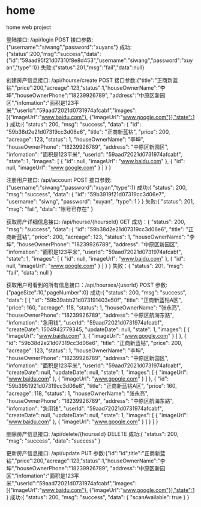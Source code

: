 # home
home web project

登陆接口: /api/login  POST
接口参数: {"username":"siwang","password":"xuyans"}
成功:{"status":200,"msg":"success","data":{"id":"59aad95f21d07310f8e8d453","username":"siwang","password":"xuyan","type":1}}
失败:{"status":201,"msg":"fail","data":null}

创建房产信息接口: /api/hourse/create POST
接口参数:{"title":"正商新蓝钻","price":200,"acreage":123,"status":1,"houseOwnerName":"李坤","houseOwnerPhone":"18239926789",
     	"address":"中原区新园区","infomation":"面积是123平米","userId":"59aad72021d0731974afcabf","images":[{"imageUrl":"www.baidu.com"},
     	{"imageUrl":"www.google.com"}],"state":1
     }
成功:{
       "status": 200,
       "msg": "success",
       "data": {
           "id": "59b38d2e21d07319cc3d06e6",
           "title": "正商新蓝钻",
           "price": 200,
           "acreage": 123,
           "status": 1,
           "houseOwnerName": "李坤",
           "houseOwnerPhone": "18239926789",
           "address": "中原区新园区",
           "infomation": "面积是123平米",
           "userId": "59aad72021d0731974afcabf",
           "state": 1,
           "images": [
               {
                   "id": null,
                   "imageUrl": "www.baidu.com"
               },
               {
                   "id": null,
                   "imageUrl": "www.google.com"
               }
           ]
       }
   }

注册用户接口: /api/account POST
接口参数:{"username":"siwang","password":"xuyan","type":1}
成功:{
       "status": 200,
       "msg": "success",
       "data": {
           "id": "59b3919f21d07319cc3d06e7",
           "username": "siwng",
           "password": "xuyan",
           "type": 1
       }
   }
失败:{
       "status": 201,
       "msg": "fail",
       "data": "账号已存在"
   }

获取房产详细信息接口: /api/hourse/{hourseId}  GET
成功：{
       "status": 200,
       "msg": "success",
       "data": {
           "id": "59b38d2e21d07319cc3d06e6",
           "title": "正商新蓝钻",
           "price": 200,
           "acreage": 123,
           "status": 1,
           "houseOwnerName": "李坤",
           "houseOwnerPhone": "18239926789",
           "address": "中原区新园区",
           "infomation": "面积是123平米",
           "userId": "59aad72021d0731974afcabf",
           "state": 1,
           "images": [
               {
                   "id": null,
                   "imageUrl": "www.baidu.com"
               },
               {
                   "id": null,
                   "imageUrl": "www.google.com"
               }
           ]
       }
   }
失败：{
       "status": 201,
       "msg": "fail",
       "data": null
   }
   
获取用户可看到的所有信息接口：/api/hourses/{userId} POST
参数:{"pageSize":10,"pageNumber":0}
成功:{
       "status": 200,
       "msg": "success",
       "data": [
           {
               "id": "59b39abb21d073191403e50f",
               "title": "正商新蓝钻A区",
               "price": 160,
               "acreage": 118,
               "status": 1,
               "houseOwnerName": "张永亮",
               "houseOwnerPhone": "18239926789",
               "address": "中原区航海东路",
               "infomation": "急用钱",
               "userId": "59aad72021d0731974afcabf",
               "createDate": 1504942779345,
               "updateDate": null,
               "state": 1,
               "images": [
                   {
                       "imageUrl": "www.baidu.com"
                   },
                   {
                       "imageUrl": "www.google.com"
                   }
               ]
           },
           {
               "id": "59b38d2e21d07319cc3d06e6",
               "title": "正商新蓝钻",
               "price": 200,
               "acreage": 123,
               "status": 1,
               "houseOwnerName": "李坤",
               "houseOwnerPhone": "18239926789",
               "address": "中原区新园区",
               "infomation": "面积是123平米",
               "userId": "59aad72021d0731974afcabf",
               "createDate": null,
               "updateDate": null,
               "state": 1,
               "images": [
                   {
                       "imageUrl": "www.baidu.com"
                   },
                   {
                       "imageUrl": "www.google.com"
                   }
               ]
           },
           {
               "id": "59b3951921d07319cc3d06e8",
               "title": "正商新蓝钻A区",
               "price": 160,
               "acreage": 118,
               "status": 1,
               "houseOwnerName": "张永亮",
               "houseOwnerPhone": "18239926789",
               "address": "中原区航海东路",
               "infomation": "急用钱",
               "userId": "59aad72021d0731974afcabf",
               "createDate": null,
               "updateDate": null,
               "state": 1,
               "images": [
                   {
                       "imageUrl": "www.baidu.com"
                   },
                   {
                       "imageUrl": "www.google.com"
                   }
               ]
           }
       ]
   }
   
删除房产信息接口: /api/delete/{hourseId}  DELETE
成功:{
          "status": 200,
          "msg": "success",
          "data": "success"
      }
      
更新房产信息接口: /api/update  PUT
参数:{"id":"id",title":"正商新蓝钻","price":200,"acreage":123,"status":1,"houseOwnerName":"李坤","houseOwnerPhone":"18239926789",
        	"address":"中原区新园区","infomation":"面积是123平米","userId":"59aad72021d0731974afcabf","images":[{"imageUrl":"www.baidu.com"},
        	{"imageUrl":"www.google.com"}],"state":1
        }
成功:{
       "status": 200,
       "msg": "success",
       "data": {
           "scanAvailable": true
       }
   }

